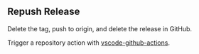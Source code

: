 ## Repush Release

Delete the tag, push to origin, and delete the release in GitHub.

Trigger a repository action with [vscode-github-actions](https://marketplace.visualstudio.com/items?itemName=cschleiden.vscode-github-actions).
